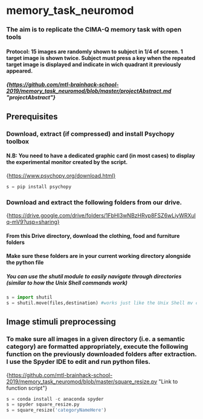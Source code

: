 # memory_task_neuromod
### The aim is to replicate the CIMA-Q memory task with open tools
#### Protocol: 15 images are randomly shown to subject in 1/4 of screen. 1 target image is shown twice. Subject must press a key when the                  repeated target image is displayed and indicate in wich quadrant it previously appeared.
##### {https://github.com/mtl-brainhack-school-2019/memory_task_neuromod/blob/master/projectAbstract.md "projectAbstract"}
## Prerequisites
### Download, extract (if compressed) and install Psychopy toolbox
#### N.B: You need to have a dedicated graphic card (in most cases) to display the experimental monitor created by the script.
{https://www.psychopy.org/download.html}
```python
s = pip install psychopy
```
### Download and extract the following folders from our drive.
{https://drive.google.com/drive/folders/1FbHI3wNBzHRyp8FSZ6wLiyWRXulq-mV9?usp=sharing}
#### From this Drive directory, download the clothing, food and furniture folders
#### Make sure these folders are in your current working directory alongside the python file
##### You can use the shutil module to easily navigate through directories (similar to how the Unix Shell commands work)
```python
s = import shutil
s = shutil.move(files,destination) #works just like the Unix Shell mv command
```
## Image stimuli preprocessing
### To make sure all images in a given directory (i.e. a semantic category) are formatted appropriately, execute the following function on the previously downloaded folders after extraction. I use the Spyder IDE to edit and run python files.

{https://github.com/mtl-brainhack-school-2019/memory_task_neuromod/blob/master/square_resize.py "Link to function script"}
```python
s = conda install -c anaconda spyder 
s = spyder square_resize.py
s = square_resize('categoryNameHere')
```

 
